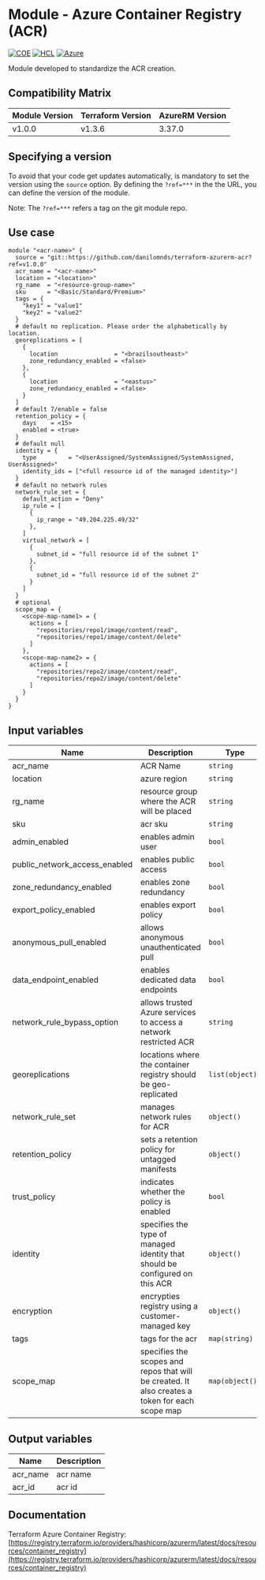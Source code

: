 # Module - Azure Container Registry (ACR)
[![COE](https://img.shields.io/badge/Created%20By-CCoE-blue)]()
[![HCL](https://img.shields.io/badge/language-HCL-blueviolet)](https://www.terraform.io/)
[![Azure](https://img.shields.io/badge/provider-Azure-blue)](https://registry.terraform.io/providers/hashicorp/azurerm/latest)

Module developed to standardize the ACR creation.

## Compatibility Matrix

| Module Version | Terraform Version | AzureRM Version |
|----------------|-------------------| --------------- |
| v1.0.0       | v1.3.6 | 3.37.0        |

## Specifying a version

To avoid that your code get updates automatically, is mandatory to set the version using the `source` option. 
By defining the `?ref=***` in the the URL, you can define the version of the module.

Note: The `?ref=***` refers a tag on the git module repo.

## Use case

```hcl
module "<acr-name>" {
  source = "git::https://github.com/danilomnds/terraform-azurerm-acr?ref=v1.0.0"
  acr_name = "<acr-name>"
  location = "<location>"
  rg_name  = "<resource-group-name>"
  sku      = "<Basic/Standard/Premium>"  
  tags = {
    "key1" = "value1"
    "key2" = "value2"    
  }
  # default no replication. Please order the alphabetically by location.
  georeplications = [
    {
      location                = "<brazilsoutheast>"
      zone_redundancy_enabled = <false>
    },
    {
      location                = "<eastus>"
      zone_redundancy_enabled = <false>
    }
  ]
  # default 7/enable = false
  retention_policy = {
    days    = <15>
    enabled = <true>
  }
  # default null
  identity = {
    type         = "<UserAssigned/SystemAssigned/SystemAssigned, UserAssigned>"
    identity_ids = ["<full resource id of the managed identity>"]
  }
  # default no network rules
  network_rule_set = {
    default_action = "Deny"
    ip_rule = [
      {
        ip_range = "49.204.225.49/32"
      },
    ]
    virtual_network = [
      {
        subnet_id = "full resource id of the subnet 1"
      },
      {
        subnet_id = "full resource id of the subnet 2"
      }
    ]
  }
  # optional
  scope_map = {
    <scope-map-name1> = {
      actions = [
        "repositories/repo1/image/content/read",
        "repositories/repo1/image/content/delete"
      ]
    },    
    <scope-map-name2> = {
      actions = [
        "repositories/repo2/image/content/read",
        "repositories/repo2/image/content/delete"
      ]
    }
  }
}
```

## Input variables

| Name | Description | Type | Default | Required |
|------|-------------|------|---------|:--------:|
| acr_name | ACR Name | `string` | n/a | `Yes` |
| location | azure region | `string` | n/a | `Yes` |
| rg_name | resource group where the ACR will be placed | `string` | n/a | `Yes` |
| sku | acr sku | `string` | n/a | `Yes` |
| admin_enabled | enables admin user | `bool` | `false` | No |
| public_network_access_enabled | enables public access | `bool` | `false` | No |
| zone_redundancy_enabled | enables zone redundancy | `bool` | `false` | No |
| export_policy_enabled | enables export policy | `bool` | `true` | No |
| anonymous_pull_enabled | allows anonymous unauthenticated pull | `bool` | `false` | No |
| data_endpoint_enabled | enables dedicated data endpoints | `bool` | `false` | No |
| network_rule_bypass_option | allows trusted Azure services to access a network restricted ACR | `string` | `AzureServices` | No |
| georeplications | locations where the container registry should be geo-replicated | `list(object)` | n/a | No |
| network_rule_set | manages network rules for ACR | `object()` | n/a | No |
| retention_policy | sets a retention policy for untagged manifests | `object()` | n/a | No |
| trust_policy | indicates whether the policy is enabled | `bool` | `false` | No |
| identity | specifies the type of managed identity that should be configured on this ACR | `object()` | n/a | No |
| encryption | encrypties registry using a customer-managed key | `object()` | n/a | No |
| tags | tags for the acr| `map(string)` | `{}` | No |
| scope_map | specifies the scopes and repos that will be created. It also creates a token for each scope map  | `map(object())` | n/a | No |


## Output variables

| Name | Description |
|------|-------------|
| acr_name | acr name |
| acr_id | acr id |

## Documentation

Terraform Azure Container Registry: <br>
[https://registry.terraform.io/providers/hashicorp/azurerm/latest/docs/resources/container_registry](https://registry.terraform.io/providers/hashicorp/azurerm/latest/docs/resources/container_registry)<br>